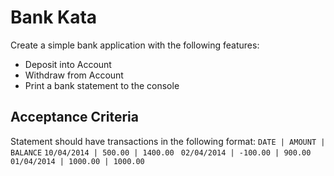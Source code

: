 # Bank Kata
Create a simple bank application with the following features:

- Deposit into Account
- Withdraw from Account 
- Print a bank statement to the console 

## Acceptance Criteria
Statement should have transactions in the following format:
`DATE | AMOUNT | BALANCE`
`10/04/2014 | 500.00 | 1400.00 `
`02/04/2014 | -100.00 | 900.00 `
`01/04/2014 | 1000.00 | 1000.00 `
